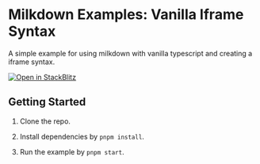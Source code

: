 # Milkdown Examples: Vanilla Iframe Syntax

A simple example for using milkdown with vanilla typescript and creating a iframe syntax.

[![Open in StackBlitz](https://developer.stackblitz.com/img/open_in_stackblitz.svg)](https://stackblitz.com/github/Milkdown/examples/tree/main/vanilla-iframe-syntax)

## Getting Started

1. Clone the repo.

2. Install dependencies by `pnpm install`.

3. Run the example by `pnpm start`.

